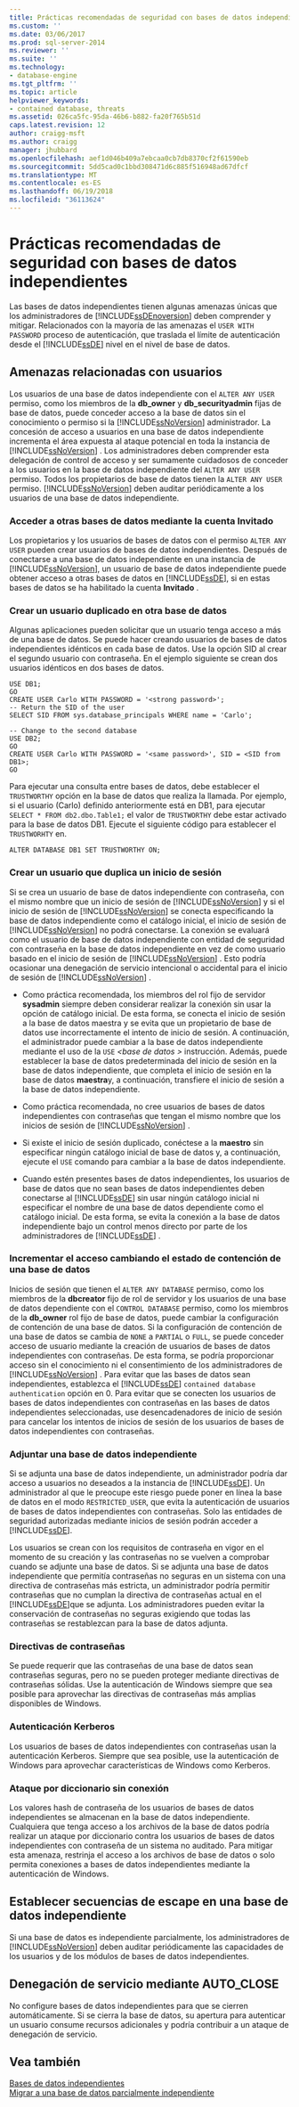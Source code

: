 ```yaml
---
title: Prácticas recomendadas de seguridad con bases de datos independientes | Microsoft Docs
ms.custom: ''
ms.date: 03/06/2017
ms.prod: sql-server-2014
ms.reviewer: ''
ms.suite: ''
ms.technology:
- database-engine
ms.tgt_pltfrm: ''
ms.topic: article
helpviewer_keywords:
- contained database, threats
ms.assetid: 026ca5fc-95da-46b6-b882-fa20f765b51d
caps.latest.revision: 12
author: craigg-msft
ms.author: craigg
manager: jhubbard
ms.openlocfilehash: aef1d046b409a7ebcaa0cb7db8370cf2f61590eb
ms.sourcegitcommit: 5dd5cad0c1bbd308471d6c885f516948ad67dfcf
ms.translationtype: MT
ms.contentlocale: es-ES
ms.lasthandoff: 06/19/2018
ms.locfileid: "36113624"
---
```

# <a name="security-best-practices-with-contained-databases"></a>Prácticas recomendadas de seguridad con bases de datos independientes
  Las bases de datos independientes tienen algunas amenazas únicas que los administradores de [!INCLUDE[ssDEnoversion](../../includes/ssdenoversion-md.md)] deben comprender y mitigar. Relacionados con la mayoría de las amenazas el `USER WITH PASSWORD` proceso de autenticación, que traslada el límite de autenticación desde el [!INCLUDE[ssDE](../../includes/ssde-md.md)] nivel en el nivel de base de datos.  
  
## <a name="threats-related-to-users"></a>Amenazas relacionadas con usuarios  
 Los usuarios de una base de datos independiente con el `ALTER ANY USER` permiso, como los miembros de la **db_owner** y **db_securityadmin** fijas de base de datos, puede conceder acceso a la base de datos sin el conocimiento o permiso si la [!INCLUDE[ssNoVersion](../../includes/ssnoversion-md.md)] administrador. La concesión de acceso a usuarios en una base de datos independiente incrementa el área expuesta al ataque potencial en toda la instancia de [!INCLUDE[ssNoVersion](../../includes/ssnoversion-md.md)] . Los administradores deben comprender esta delegación de control de acceso y ser sumamente cuidadosos de conceder a los usuarios en la base de datos independiente del `ALTER ANY USER` permiso. Todos los propietarios de base de datos tienen la `ALTER ANY USER` permiso. [!INCLUDE[ssNoVersion](../../includes/ssnoversion-md.md)] deben auditar periódicamente a los usuarios de una base de datos independiente.  
  
### <a name="accessing-other-databases-using-the-guest-account"></a>Acceder a otras bases de datos mediante la cuenta Invitado  
 Los propietarios y los usuarios de bases de datos con el permiso `ALTER ANY USER` pueden crear usuarios de bases de datos independientes. Después de conectarse a una base de datos independiente en una instancia de [!INCLUDE[ssNoVersion](../../includes/ssnoversion-md.md)], un usuario de base de datos independiente puede obtener acceso a otras bases de datos en [!INCLUDE[ssDE](../../includes/ssde-md.md)], si en estas bases de datos se ha habilitado la cuenta **Invitado** .  
  
### <a name="creating-a-duplicate-user-in-another-database"></a>Crear un usuario duplicado en otra base de datos  
 Algunas aplicaciones pueden solicitar que un usuario tenga acceso a más de una base de datos. Se puede hacer creando usuarios de bases de datos independientes idénticos en cada base de datos. Use la opción SID al crear el segundo usuario con contraseña. En el ejemplo siguiente se crean dos usuarios idénticos en dos bases de datos.  
  
```  
USE DB1;  
GO  
CREATE USER Carlo WITH PASSWORD = '<strong password>';   
-- Return the SID of the user  
SELECT SID FROM sys.database_principals WHERE name = 'Carlo';  
  
-- Change to the second database  
USE DB2;  
GO  
CREATE USER Carlo WITH PASSWORD = '<same password>', SID = <SID from DB1>;  
GO  
```  
  
 Para ejecutar una consulta entre bases de datos, debe establecer el `TRUSTWORTHY` opción en la base de datos que realiza la llamada. Por ejemplo, si el usuario (Carlo) definido anteriormente está en DB1, para ejecutar `SELECT * FROM db2.dbo.Table1;` el valor de `TRUSTWORTHY` debe estar activado para la base de datos DB1. Ejecute el siguiente código para establecer el `TRUSTWORHTY` en.  
  
```  
ALTER DATABASE DB1 SET TRUSTWORTHY ON;  
```  
  
### <a name="creating-a-user-that-duplicates-a-login"></a>Crear un usuario que duplica un inicio de sesión  
 Si se crea un usuario de base de datos independiente con contraseña, con el mismo nombre que un inicio de sesión de [!INCLUDE[ssNoVersion](../../includes/ssnoversion-md.md)] y si el inicio de sesión de [!INCLUDE[ssNoVersion](../../includes/ssnoversion-md.md)] se conecta especificando la base de datos independiente como el catálogo inicial, el inicio de sesión de [!INCLUDE[ssNoVersion](../../includes/ssnoversion-md.md)] no podrá conectarse. La conexión se evaluará como el usuario de base de datos independiente con entidad de seguridad con contraseña en la base de datos independiente en vez de como usuario basado en el inicio de sesión de [!INCLUDE[ssNoVersion](../../includes/ssnoversion-md.md)] . Esto podría ocasionar una denegación de servicio intencional o accidental para el inicio de sesión de [!INCLUDE[ssNoVersion](../../includes/ssnoversion-md.md)] .  
  
-   Como práctica recomendada, los miembros del rol fijo de servidor **sysadmin** siempre deben considerar realizar la conexión sin usar la opción de catálogo inicial. De esta forma, se conecta el inicio de sesión a la base de datos maestra y se evita que un propietario de base de datos use incorrectamente el intento de inicio de sesión. A continuación, el administrador puede cambiar a la base de datos independiente mediante el uso de la `USE`  *\<base de datos >* instrucción. Además, puede establecer la base de datos predeterminada del inicio de sesión en la base de datos independiente, que completa el inicio de sesión en la base de datos **maestra**y, a continuación, transfiere el inicio de sesión a la base de datos independiente.  
  
-   Como práctica recomendada, no cree usuarios de bases de datos independientes con contraseñas que tengan el mismo nombre que los inicios de sesión de [!INCLUDE[ssNoVersion](../../includes/ssnoversion-md.md)] .  
  
-   Si existe el inicio de sesión duplicado, conéctese a la **maestro** sin especificar ningún catálogo inicial de base de datos y, a continuación, ejecute el `USE` comando para cambiar a la base de datos independiente.  
  
-   Cuando estén presentes bases de datos independientes, los usuarios de base de datos que no sean bases de datos independientes deben conectarse al [!INCLUDE[ssDE](../../includes/ssde-md.md)] sin usar ningún catálogo inicial ni especificar el nombre de una base de datos dependiente como el catálogo inicial. De esta forma, se evita la conexión a la base de datos independiente bajo un control menos directo por parte de los administradores de [!INCLUDE[ssDE](../../includes/ssde-md.md)] .  
  
### <a name="increasing-access-by-changing-the-containment-status-of-a-database"></a>Incrementar el acceso cambiando el estado de contención de una base de datos  
 Inicios de sesión que tienen el `ALTER ANY DATABASE` permiso, como los miembros de la **dbcreator** fijo de rol de servidor y los usuarios de una base de datos dependiente con el `CONTROL DATABASE` permiso, como los miembros de la **db_owner**  rol fijo de base de datos, puede cambiar la configuración de contención de una base de datos. Si la configuración de contención de una base de datos se cambia de `NONE` a `PARTIAL` o `FULL`, se puede conceder acceso de usuario mediante la creación de usuarios de bases de datos independientes con contraseñas. De esta forma, se podría proporcionar acceso sin el conocimiento ni el consentimiento de los administradores de [!INCLUDE[ssNoVersion](../../includes/ssnoversion-md.md)] . Para evitar que las bases de datos sean independientes, establezca el [!INCLUDE[ssDE](../../includes/ssde-md.md)] `contained database authentication` opción en 0. Para evitar que se conecten los usuarios de bases de datos independientes con contraseñas en las bases de datos independientes seleccionadas, use desencadenadores de inicio de sesión para cancelar los intentos de inicios de sesión de los usuarios de bases de datos independientes con contraseñas.  
  
### <a name="attaching-a-contained-database"></a>Adjuntar una base de datos independiente  
 Si se adjunta una base de datos independiente, un administrador podría dar acceso a usuarios no deseados a la instancia de [!INCLUDE[ssDE](../../includes/ssde-md.md)]. Un administrador al que le preocupe este riesgo puede poner en línea la base de datos en el modo `RESTRICTED_USER`, que evita la autenticación de usuarios de bases de datos independientes con contraseñas. Solo las entidades de seguridad autorizadas mediante inicios de sesión podrán acceder a [!INCLUDE[ssDE](../../includes/ssde-md.md)].  
  
 Los usuarios se crean con los requisitos de contraseña en vigor en el momento de su creación y las contraseñas no se vuelven a comprobar cuando se adjunte una base de datos. Si se adjunta una base de datos independiente que permitía contraseñas no seguras en un sistema con una directiva de contraseñas más estricta, un administrador podría permitir contraseñas que no cumplan la directiva de contraseñas actual en el [!INCLUDE[ssDE](../../includes/ssde-md.md)]que se adjunta. Los administradores pueden evitar la conservación de contraseñas no seguras exigiendo que todas las contraseñas se restablezcan para la base de datos adjunta.  
  
### <a name="password-policies"></a>Directivas de contraseñas  
 Se puede requerir que las contraseñas de una base de datos sean contraseñas seguras, pero no se pueden proteger mediante directivas de contraseñas sólidas. Use la autenticación de Windows siempre que sea posible para aprovechar las directivas de contraseñas más amplias disponibles de Windows.  
  
### <a name="kerberos-authentication"></a>Autenticación Kerberos  
 Los usuarios de bases de datos independientes con contraseñas usan la autenticación Kerberos. Siempre que sea posible, use la autenticación de Windows para aprovechar características de Windows como Kerberos.  
  
### <a name="offline-dictionary-attack"></a>Ataque por diccionario sin conexión  
 Los valores hash de contraseña de los usuarios de bases de datos independientes se almacenan en la base de datos independiente. Cualquiera que tenga acceso a los archivos de la base de datos podría realizar un ataque por diccionario contra los usuarios de bases de datos independientes con contraseña de un sistema no auditado. Para mitigar esta amenaza, restrinja el acceso a los archivos de base de datos o solo permita conexiones a bases de datos independientes mediante la autenticación de Windows.  
  
## <a name="escaping-a-contained-database"></a>Establecer secuencias de escape en una base de datos independiente  
 Si una base de datos es independiente parcialmente, los administradores de [!INCLUDE[ssNoVersion](../../includes/ssnoversion-md.md)] deben auditar periódicamente las capacidades de los usuarios y de los módulos de bases de datos independientes.  
  
## <a name="denial-of-service-through-autoclose"></a>Denegación de servicio mediante AUTO_CLOSE  
 No configure bases de datos independientes para que se cierren automáticamente. Si se cierra la base de datos, su apertura para autenticar un usuario consume recursos adicionales y podría contribuir a un ataque de denegación de servicio.  
  
## <a name="see-also"></a>Vea también  
 [Bases de datos independientes](contained-databases.md)   
 [Migrar a una base de datos parcialmente independiente](migrate-to-a-partially-contained-database.md)  
  
  